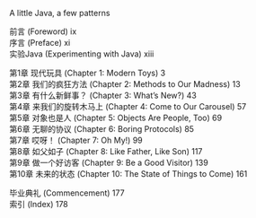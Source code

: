 A little Java, a few patterns



前言 (Foreword) ix  
序言 (Preface) xi  
实验Java (Experimenting with Java) xiii  

第1章 现代玩具 (Chapter 1: Modern Toys) 3  
第2章 我们的疯狂方法 (Chapter 2: Methods to Our Madness) 13  
第3章 有什么新鲜事？ (Chapter 3: What’s New?) 43  
第4章 来我们的旋转木马上 (Chapter 4: Come to Our Carousel) 57  
第5章 对象也是人 (Chapter 5: Objects Are People, Too) 69  
第6章 无聊的协议 (Chapter 6: Boring Protocols) 85  
第7章 哎呀！ (Chapter 7: Oh My!) 99  
第8章 如父如子 (Chapter 8: Like Father, Like Son) 117  
第9章 做一个好访客 (Chapter 9: Be a Good Visitor) 139  
第10章 未来的状态 (Chapter 10: The State of Things to Come) 161  

毕业典礼 (Commencement) 177  
索引 (Index) 178  
